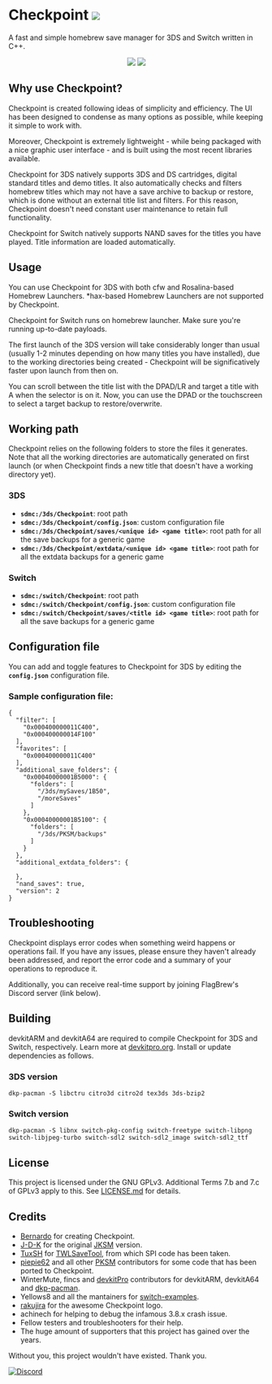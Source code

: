 # Checkpoint <a href="https://github.com/FlagBrew/Checkpoint/releases/latest"><img src="https://img.shields.io/github/downloads/FlagBrew/Checkpoint/total.svg"></a>

A fast and simple homebrew save manager for 3DS and Switch written in C++.

<p align="center"><img src="https://i.imgur.com/GmXss73.jpg" />
<img src="https://i.imgur.com/Y4xJiHs.png" /></p>

## Why use Checkpoint?

Checkpoint is created following ideas of simplicity and efficiency. The UI has been designed to condense as many options as possible, while keeping it simple to work with.

Moreover, Checkpoint is extremely lightweight - while being packaged with a nice graphic user interface - and is built using the most recent libraries available.

Checkpoint for 3DS natively supports 3DS and DS cartridges, digital standard titles and demo titles. It also automatically checks and filters homebrew titles which may not have a save archive to backup or restore, which is done without an external title list and filters. For this reason, Checkpoint doesn't need constant user maintenance to retain full functionality.

Checkpoint for Switch natively supports NAND saves for the titles you have played. Title information are loaded automatically.

## Usage

You can use Checkpoint for 3DS with both cfw and Rosalina-based Homebrew Launchers. *hax-based Homebrew Launchers are not supported by Checkpoint. 

Checkpoint for Switch runs on homebrew launcher. Make sure you're running up-to-date payloads.

The first launch of the 3DS version will take considerably longer than usual (usually 1-2 minutes depending on how many titles you have installed), due to the working directories being created - Checkpoint will be significatively faster upon launch from then on.

You can scroll between the title list with the DPAD/LR and target a title with A when the selector is on it. Now, you can use the DPAD or the touchscreen to select a target backup to restore/overwrite.

## Working path

Checkpoint relies on the following folders to store the files it generates. Note that all the working directories are automatically generated on first launch (or when Checkpoint finds a new title that doesn't have a working directory yet).

### 3DS

* **`sdmc:/3ds/Checkpoint`**: root path
* **`sdmc:/3ds/Checkpoint/config.json`**: custom configuration file
* **`sdmc:/3ds/Checkpoint/saves/<unique id> <game title>`**: root path for all the save backups for a generic game
* **`sdmc:/3ds/Checkpoint/extdata/<unique id> <game title>`**: root path for all the extdata backups for a generic game

### Switch

* **`sdmc:/switch/Checkpoint`**: root path
* **`sdmc:/switch/Checkpoint/config.json`**: custom configuration file
* **`sdmc:/switch/Checkpoint/saves/<title id> <game title>`**: root path for all the save backups for a generic game

## Configuration file

You can add and toggle features to Checkpoint for 3DS by editing the **`config.json`** configuration file.

### Sample configuration file:

```
{
  "filter": [
    "0x000400000011C400",
    "0x000400000014F100"
  ],
  "favorites": [
    "0x000400000011C400"
  ],
  "additional_save_folders": {
    "0x00040000001B5000": {
      "folders": [
        "/3ds/mySaves/1B50",
        "/moreSaves"
      ]
    },
    "0x00040000001B5100": {
      "folders": [
        "/3ds/PKSM/backups"
      ]
    }
  },
  "additional_extdata_folders": {

  },
  "nand_saves": true,
  "version": 2
}
```

## Troubleshooting

Checkpoint displays error codes when something weird happens or operations fail. If you have any issues, please ensure they haven't already been addressed, and report the error code and a summary of your operations to reproduce it.

Additionally, you can receive real-time support by joining FlagBrew's Discord server (link below).

## Building

devkitARM and devkitA64 are required to compile Checkpoint for 3DS and Switch, respectively. Learn more at [devkitpro.org](https://devkitpro.org/wiki/Getting_Started). Install or update dependencies as follows.

### 3DS version

`dkp-pacman -S libctru citro3d citro2d tex3ds 3ds-bzip2`

### Switch version

`dkp-pacman -S libnx switch-pkg-config switch-freetype switch-libpng switch-libjpeg-turbo switch-sdl2 switch-sdl2_image switch-sdl2_ttf`

## License

This project is licensed under the GNU GPLv3. Additional Terms 7.b and 7.c of GPLv3 apply to this. See [LICENSE.md](https://github.com/FlagBrew/Checkpoint/blob/master/LICENSE) for details.

## Credits

* [Bernardo](https://github.com/BernardoGiordano/) for creating Checkpoint.
* [J-D-K](https://github.com/J-D-K) for the original [JKSM](https://github.com/J-D-K/JKSM) version.
* [TuxSH](https://github.com/tuxsh) for [TWLSaveTool](https://github.com/TuxSH/TWLSaveTool), from which SPI code has been taken.
* [piepie62](https://github.com/piepie62) and all other [PKSM](https://github.com/FlagBrew/PKSM) contributors for some code that has been ported to Checkpoint.
* WinterMute, fincs and [devkitPro](https://devkitpro.org/) contributors for devkitARM, devkitA64 and [dkp-pacman](https://github.com/devkitPro/pacman/releases).
* Yellows8 and all the mantainers for [switch-examples](https://github.com/switchbrew/switch-examples).
* [rakujira](https://twitter.com/rakujira) for the awesome Checkpoint logo.
* achinech for helping to debug the infamous 3.8.x crash issue.
* Fellow testers and troubleshooters for their help.
* The huge amount of supporters that this project has gained over the years.

Without you, this project wouldn't have existed. Thank you.

[![Discord](https://discordapp.com/api/guilds/278222834633801728/widget.png?style=banner3&time-)](https://discord.gg/bGKEyfY)
